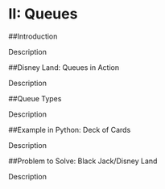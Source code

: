 # II: Queues

##Introduction

Description

##Disney Land: Queues in Action

Description

##Queue Types

Description

##Example in Python: Deck of Cards

Description

##Problem to Solve: Black Jack/Disney Land

Description
